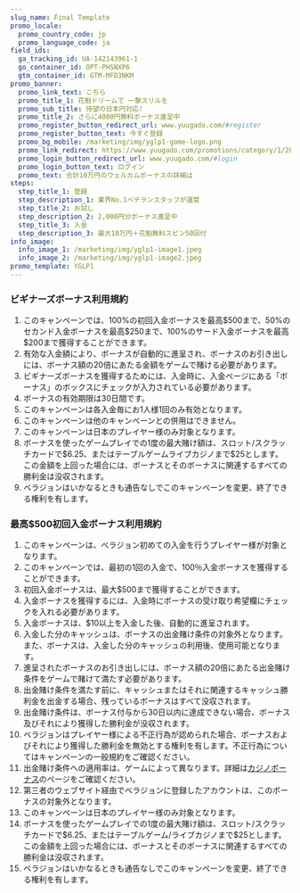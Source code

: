 ```yaml
---
slug_name: Final Template
promo_locale:
  promo_country_code: jp
  promo_language_code: ja
field_ids:
  ga_tracking_id: UA-142143961-1
  go_container_id: OPT-PHSNXP6
  gtm_container_id: GTM-MFD3NKM
promo_banner:
  promo_link_text: こちら
  promo_title_1: 花魁ドリームで 一撃スリルを
  promo_sub_title: 待望の日本円対応!
  promo_title_2: さらに4000円無料ボーナス進呈中
  promo_register_button_redirect_url: www.yuugado.com/#register
  promo_register_button_text: 今すぐ登録
  promo_bg_mobile: /marketing/img/yglp1-game-logo.png
  promo_link_redirect: https://www.yuugado.com/promotions/category/1/2875
  promo_login_button_redirect_url: www.yuugado.com/#login
  promo_login_button_text: ログイン
  promo_text: 合計10万円のウェルカムボーナスの詳細は
steps:
  step_title_1: 登録
  step_description_1: 業界No.1ベテランスタッフが運営
  step_title_2: お試し
  step_description_2: 2,000円分ボーナス進呈中
  step_title_3: 入金
  step_description_3: 最大10万円＋花魁無料スピン50回付
info_image:
  info_image_1: /marketing/img/yglp1-image1.jpeg
  info_image_2: /marketing/img/yglp1-image2.jpeg
promo_template: YGLP1
---
```

<h3>ビギナーズボーナス利用規約</h3>
<ol>
<li>このキャンペーンでは、100%の初回入金ボーナスを最高$500まで、50%のセカンド入金ボーナスを最高$250まで、100%のサード入金ボーナスを最高$200まで獲得することができます。</li>
<li>有効な入金額により、ボーナスが自動的に進呈され、ボーナスのお引き出しには、ボーナス額の20倍にあたる金額をゲームで賭ける必要があります。</li>
<li>ビギナーズボーナスを獲得するためには、入金時に、入金ページにある「ボーナス」のボックスにチェックが入力されている必要があります。</li>
<li>ボーナスの有効期限は30日間です。</li>
<li>このキャンペーンは各入金毎にお1人様1回のみ有効となります。</li>
<li>このキャンペーンは他のキャンペーンとの併用はできません。</li>
<li>このキャンペーンは日本のプレイヤー様のみ対象となります。</li>
<li>ボーナスを使ったゲームプレイでの1度の最大賭け額は、スロット/スクラッチカードで$6.25、またはテーブルゲームライブカジノまで$25とします。この金額を上回った場合には、ボーナスとそのボーナスに関連するすべての勝利金は没収されます。</li>
<li>ベラジョンはいかなるときも通告なしでこのキャンペーンを変更、終了できる権利を有します。</li>
</ol>
<h3>最高$500初回入金ボーナス利用規約</h3>
<ol>
<li>このキャンペーンは、ベラジョン初めての入金を行うプレイヤー様が対象となります。</li>
<li>このキャンペーンでは、最初の1回の入金で、100％入金ボーナスを獲得することができます。</li>
<li>初回入金ボーナスは、最大$500まで獲得することができます。</li>
<li>入金ボーナスを獲得するには、入金時にボーナスの受け取り希望欄にチェックを入れる必要があります。</li>
<li>入金ボーナスは、$10以上を入金した後、自動的に進呈されます。</li>
<li>入金した分のキャッシュは、ボーナスの出金賭け条件の対象外となります。また、ボーナスは、入金した分のキャッシュの利用後、使用可能となります。</li>
<li>進呈されたボーナスのお引き出しには、ボーナス額の20倍にあたる出金賭け条件をゲームで賭けて満たす必要があります。</li>
<li>出金賭け条件を満たす前に、キャッシュまたはそれに関連するキャッシュ勝利金を出金する場合、残っているボーナスはすべて没収されます。</li>
<li>出金賭け条件は、ボーナス付与から30日以内に達成できない場合、ボーナス及びそれにより獲得した勝利金が没収されます。</li>
<li>ベラジョンはプレイヤー様による不正行為が認められた場合、ボーナスおよびそれにより獲得した勝利金を無効とする権利を有します。不正行為についてはキャンペーンの一般規約をご確認ください。</li>
<li>出金賭け条件への適用率は、ゲームによって異なります。詳細は<a href="https://www.verajohn.com/ja/about/our-casino-bonuses">カジノボーナス</a>のページをご確認ください。</li>
<li>第三者のウェブサイト経由でベラジョンに登録したアカウントは、このボーナスの対象外となります。</li>
<li>このキャンペーンは日本のプレイヤー様のみ対象となります。</li>
<li>ボーナスを使ったゲームプレイでの1度の最大賭け額は、スロット/スクラッチカードで$6.25、またはテーブルゲーム/ライブカジノまで$25とします。この金額を上回った場合には、ボーナスとそのボーナスに関連するすべての勝利金は没収されます。</li>
<li>ベラジョンはいかなるときも通告なしでこのキャンペーンを変更、終了できる権利を有します。</li>
</ol>
